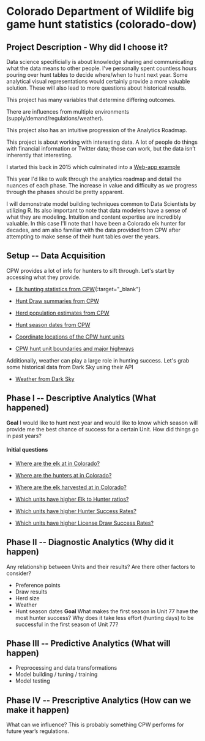# Colorado Department of Wildlife big game hunt statistics (colorado-dow)
## Project Description - Why did I choose it?
Data science specificially is about knowledge sharing and communicating what the data means to other people. 
I've personally spent countless hours pouring over hunt tables to decide where/when to hunt next year. Some analytical visual representations would certainly provide a more valuable solution. These will also lead to more questions about historical results.

This project has many variables that determine differing outcomes.

There are influences from multiple environments (supply/demand/regulations/weather).

This project also has an intuitive progression of the Analytics Roadmap.

This project is about working with interesting data. A lot of people do things with financial information or Twitter data; those can work, but the data isn’t inherently that interesting.

I started this back in 2015 which culminated into a [Web-app example](https://dowproject.shinyapps.io/GJSON/)

This year I'd like to walk through the analytics roadmap and detail the nuances of each phase.  The increase in value and difficulty as we progress through the phases should be pretty apparent.

I will demonstrate model building techniques common to Data Scientists by utilizing R. 
Its also important to note that data modelers have a sense of what they are modeling. Intuition and content expertise are incredibly valuable.  In this case I'll note that I have been a Colorado elk hunter for decades, and am also familiar with the data provided from CPW after attempting to make sense of their hunt tables over the years.

## Setup -- Data Acquisition
CPW provides a lot of info for hunters to sift through.  Let's start by accessing what they provide.
* [Elk hunting statistics from CPW](http://rpubs.com/psarnow/404268){:target="_blank"}

* [Hunt Draw summaries from CPW](http://rpubs.com/psarnow/394721)

* [Herd population estimates from CPW](http://rpubs.com/psarnow/393560)

* [Hunt season dates from CPW](http://rpubs.com/psarnow/393655)

* [Coordinate locations of the CPW hunt units](http://rpubs.com/psarnow/393672)

* [CPW hunt unit boundaries and major highways](http://rpubs.com/psarnow/405816)

Additionally, weather can play a large role in hunting success. Let's grab some historical data from Dark Sky using their API
* [Weather from Dark Sky](http://rpubs.com/psarnow/393658)

## Phase I -- Descriptive Analytics (What happened)
**Goal** I would like to hunt next year and would like to know which season will provide me the best chance of success for a certain Unit.  How did things go in past years?

#### Initial questions
* [Where are the elk at in Colorado?](http://rpubs.com/psarnow/396876)

* [Where are the hunters at in Colorado?](http://rpubs.com/psarnow/396897)

* [Where are the elk harvested at in Colorado?](http://rpubs.com/psarnow/405573)

* [Which units have higher Elk to Hunter ratios?](http://rpubs.com/psarnow/396916)

* [Which units have higher Hunter Success Rates?](http://rpubs.com/psarnow/397169)

* [Which units have higher License Draw Success Rates?](http://rpubs.com/psarnow/398440)

## Phase II -- Diagnostic Analytics (Why did it happen)
Any relationship between Units and their results?
Are there other factors to consider?
* Preference points
* Draw results
* Herd size
* Weather
* Hunt season dates
**Goal** What makes the first season in Unit 77 have the most hunter success? Why does it take less effort (hunting days) to be successful in the first season of Unit 77?

## Phase III -- Predictive Analytics (What will happen)
* Preprocessing and data transformations
* Model building / tuning / training
* Model testing

## Phase IV -- Prescriptive Analytics (How can we make it happen)
What can we influence? This is probably something CPW performs for future year’s regulations.

